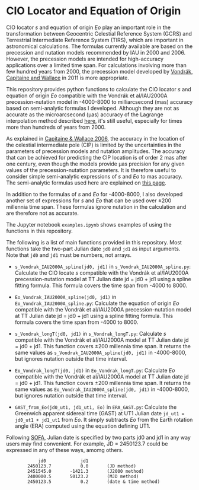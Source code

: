 # CIO Locator and Equation of Origin

CIO locator *s* and equation of origin *Eo* play an important role in the transformation between Geocentric Celestial Reference System (GCRS) and Terrestrial Intermediate Reference System (TIRS), which are important in astronomical calculations. The formulas currently available are based on the precession and nutation models recommended by IAU in 2000 and 2006. However, the precession models are intended for high-accuracy applications over a limited time span. For calculations involving more than few hundred years from 2000, the precession model developed by [Vondrák, Capitaine and Wallace](https://www.aanda.org/articles/aa/full_html/2011/10/aa17274-11/aa17274-11.html) in 2011 is more appropriate. 

This repository provides python functions to calculate the CIO locator *s* and equation of origin *Eo* compatible with the Vondrák et al/IAU2000A precession-nutation model in -4000-8000 to milliarcsecond (mas) accuracy based on semi-analytic formulas I developed. Although they are not as accurate as the microarcsecond (&mu;as) accuracy of the Lagrange interpolation method described [here](http://ytliu.epizy.com/eclipse/Eo.html#sect_Lagrange), it's still useful, especially for times more than hundreds of years from 2000. 

As explained in [Capitaine &amp; Wallace 2006](https://ui.adsabs.harvard.edu/link_gateway/2006A&A...450..855C/doi:10.1051/0004-6361:20054550), the accuracy in the location of the celestial intermediate pole (CIP) is limited by the uncertainties in the parameters of precession models and nutation amplitudes. The accuracy that can be achieved for predicting the CIP location is of order 2 mas after one century, even though the models provide &mu;as precision for any given values of the precession-nutation parameters. It is therefore useful to consider simple semi-analytic expressions of *s* and *Eo* to mas accuracy. The semi-analytic formulas used here are explained on [this page](http://ytliu.epizy.com/eclipse/Eo.html#sect_Semi_analytic). 

In addition to the formulas of *s* and *Eo* for -4000-8000, I also developed another set of expressions for *s* and *Eo* that can be used over ±200 millennia time span. These formulas ignore nutation in the calculation and are therefore not as accurate. 

The Jupyter notebook `examples.ipynb` shows examples of using the functions in this repository.

The following is a list of main functions provided in this repository. Most functions take the two-part Julian date `jd0` and `jd1` as input arguments. Note that `jd0` and `jd1` must be numbers, not arrays.

- `s_Vondrak_IAU2000A_spline(jd0, jd1)` in `s_Vondrak_IAU2000A_spline.py`: Calculate the CIO locate *s* compatible with the Vondrák et al/IAU2000A precession-nutation model at TT Julian date jd = jd0 + jd1 using a spline fitting formula. This formula covers the time span from -4000 to 8000.

- `Eo_Vondrak_IAU2000A_spline(jd0, jd1)` in `Eo_Vondrak_IAU2000A_spline.py`: Calculate the equation of origin *Eo* compatible with the Vondrák et al/IAU2000A precession-nutation model at TT Julian date jd = jd0 + jd1 using a spline fitting formula. This formula covers the time span from -4000 to 8000.

- `s_Vondrak_longT(jd0, jd1)` in `s_Vondrak_longT.py`: Calculate *s* compatible with the Vondrák et al/IAU2000A model at TT Julian date jd = jd0 + jd1. This function covers ±200 millennia time span. It returns the same values as `s_Vondrak_IAU2000A_spline(jd0, jd1)` in -4000-8000, but ignores nutation outside that time interval.

- `Eo_Vondrak_longT(jd0, jd1)` in `Eo_Vondrak_longT.py`: Calculate *Eo* compatible with the Vondrák et al/IAU2000A model at TT Julian date jd = jd0 + jd1. This function covers ±200 millennia time span. It returns the same values as `Eo_Vondrak_IAU2000A_spline(jd0, jd1)` in -4000-8000, but ignores nutation outside that time interval.

- `GAST_from_Eo(jd0_ut1, jd1_ut1, Eo)` in `ERA_GAST.py`: Calculate the Greenwich apparent sidereal time (GAST) at UT1 Julian date `jd_ut1 = jd0_ut1 + jd1_ut1` from *Eo*. It simply subtracts *Eo* from the Earth rotation angle (ERA) computed using the equation defining UT1.


Following [SOFA](http://www.iausofa.org/), Julian date is specified by two parts jd0 and jd1 in any way users may find convenient. For example, JD = 2450123.7 could be expressed in any of these ways, amomg others.

                jd0             jd1
            2450123.7           0.0       (JD method)
            2451545.0       -1421.3       (J2000 method)
            2400000.5       50123.2       (MJD method)
            2450123.5           0.2       (date & time method) 


